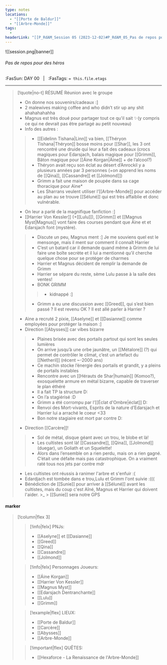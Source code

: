 ```yaml
---
type: notes
locations:
  - "[[Porte de Baldur]]"
  - "[[Arbre-Monde]]"
tags:
  - 
headerLink: "[[P_RdAM_Session 05 (2023-12-02)#P_RdAM_05_Pas de repos pour des héros]]"
---
```


![[session.png|banner]]
###### Pas de repos pour des héros
<span class="sub2">:FasSun: DAY 00 &nbsp; | &nbsp; :FasTags: `= this.file.etags`</span>
___

> [!quote|no-t] RÉSUMÉ
> Réunion avec le groupe
> - On donne nos souvenirs/cadeaux :]
> - 2 malewives making coffee and who didn’t stir up any shit ahahahahahha 
> - Magnus est très doué pour partager tout ce qu'il sait ✨(y compris ce qui ne devrait pas être partagé au petit nouveau)
> - Info des autres : 
>> - [[Eidelinn Tishana|Linn]] va bien, [[Théryon Tishana|Théryon]] bosse moins pour [[Shar]], les 3 ont rencontré une druide qui leur a fait des cadeaux (crocs magiques pour Edarsjach, balais magique pour [[Grimm]], Bâton magique pour [[Áine Korgan|Àine]] + de l’alcool?)
>> - Théryon avait reçu son éclat au désert d’Anrockil y a plusieurs années par 3 personnes (+on apprend les noms de [[Qina]], [[Cassandre]] et [[Jolmond]])
>> - Grimm a fait une maison de poupée dans sa cage thoracique pour Aìne*
>> - Les Sharrans veulent utiliser l’[[Arbre-Monde]] pour accéder au plan au se trouve [[Séluné]] qui est très affaiblie et donc vulnérable. 
> - On leur a parlé de la magnifique fanfiction :] 
> - [[Harrier Von Kessler]] (+[[Lulu]]), [[Grimm]] et [[Magnus Myst|Magnus]] vont faire des courses pendant que Aìne et et Edarsjach font (mystère).
>> - Discute un peu, Magnus ment :] Je me souviens quel est le mensonge, mais il ment sur comment il connaît Harrier
>> - C’est un batard car il demande quand même à Grimm de lui faire une boîte secrète et il lui a mentionné qu’il cherche quelque chose pour se protéger de charmes
>> - Harrier et Magnus décident de remplir la demande de Grimm
>> - Harrier se sépare du reste, sème Lulu passe à la salle des ventes!
>> - BONK GRIMM
>>> - kidnappé :] 
>> - Grimm a eu une discussion avec [[Greed]], qui s’est bien passé ? Il est revenu OK ? Il est allé parler à Harrier ? 
> - Aìne a recruté 2 pixie, [[Aselyne]] et [[Dasianne]] comme employées pour protéger la maison :] 
> - Direction [[Abysses]] car vibes bizarre
>> - Plaines brisée avec des portails partout qui sont les seules lumières
>> - On arrive jusqu’à une orbe jaunâtre, un [[Métalore]] (?) qui permet de contrôler le climat, c’est un artefact du [[Netheril]] (récent ~-2000 ans)
>> - Ce machin stocke l’énergie des portails et grandit, y a pleins de portails instables
>> - Rencontre avec un [[Hérauts de Shar|humain]] (Komoo?), exosquelette armure en métal bizarre, capable de traverser le plan éthéré
>> - Il a fait TP la structure D:
>> - On l’a stagiérisé :D 
>> - Grimm a été corrompu par l’[[Éclat d'Ombre|éclat]] D:
>> - Renvoi des Mort-vivants, Esprits de la nature d’Edarsjach et Harrier lui a arraché le coeur <33 
>> - Bon notre stagiaire est mort par contre D:
> - Direction [[Carcère]]!
>> - Sol de métal, disque géant avec un trou, le blobe et là!
>> - Les cultistes sont là! [[Cassandre]], [[Qina]], [[Jolmond]] (duegar), un Goliath et un Squelette!
>> - Alors dans l’ensemble on a rien perdu, mais on a rien gagné. C’était une défaite mais pas catastrophique. On a vraiment raté tous nos jets par contre mdr 
> - Les cultistes ont réussis à ranimer l'arbre et s'enfuir :( 
> - Edardjach est tombée dans e trou,Lulu et Grimm l'ont suivie :((( 
> - Bénédiction de [[Sunie]] pour arriver à [[Séluné]] avant les cultistes, mais du coup c'est Aîné, Magnus et Harrier qui doivent l'aider. >_ > [[Sunie]] sera notre GPS


#### marker
> [!column|flex 3]
>> [!info|felx] PNJs:
>> - [[Aselyne]] et [[Dasianne]]
>> - [[Greed]]
>> - [[Qina]]
>> - [[Cassandre]]
>> - [[Jolmond]]
>
>> [!info|felx] Personnages Joueurs:
>> - [[Áine Korgan]]
>> - [[Harrier Von Kessler]]
>> - [[Magnus Myst]]
>> - [[Edarsjach Dentranchante]]
>> - [[Lulu]]
>> - [[Grimm]]
>
>> [!example|flex] LIEUX:
>> - [[Porte de Baldur]]
>> - [[Carcère]]
>> - [[Abysses]]
>> - [[Arbre-Monde]]
>
>> [!important|flex] QUÊTES:
>> - [[Hexaforce - La Renaissance de l'Arbre-Monde]]
